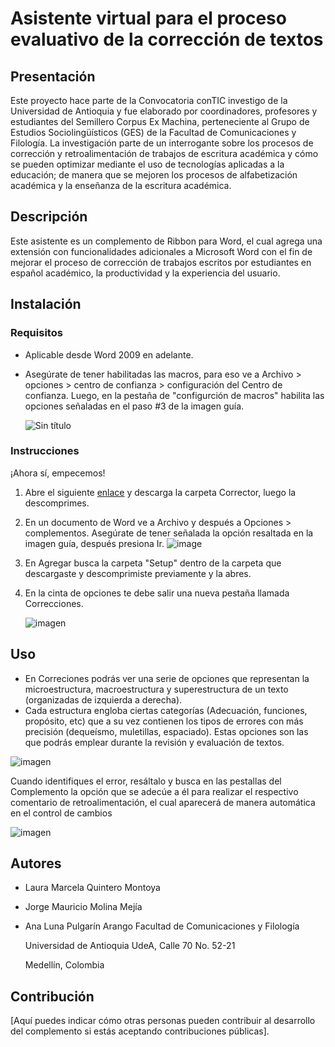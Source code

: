 # Asistente virtual para el proceso evaluativo de la corrección de textos

## Presentación
 Este proyecto hace parte de la Convocatoria conTIC investigo de la Universidad de Antioquia y fue elaborado por coordinadores, profesores y estudiantes del Semillero Corpus Ex Machina, perteneciente al Grupo de Estudios Sociolingüísticos (GES) de la Facultad de Comunicaciones y Filología. La investigación parte de un interrogante sobre los procesos de corrección y retroalimentación de trabajos de escritura académica y cómo se pueden optimizar mediante el uso de tecnologías aplicadas a la educación; de manera que se mejoren los procesos de alfabetización académica y la enseñanza de la escritura académica. 
 
## Descripción
Este asistente es un complemento de Ribbon para Word, el cual agrega una extensión con funcionalidades adicionales a Microsoft Word con el fin de mejorar el proceso de corrección de trabajos escritos por estudiantes en español académico, la productividad y la experiencia del usuario. 

## Instalación
### Requisitos 
 - Aplicable desde Word 2009 en adelante.
 - Asegúrate de tener habilitadas las macros, para eso ve a Archivo > opciones > centro de confianza > configuración del Centro de confianza. Luego, en la pestaña de "configurción de macros" habilita las opciones señaladas en el paso #3 de la imagen guía.
   
   ![Sin título](https://github.com/AnaLunaa/AsistenteVirtual/assets/142351584/9197bfdc-24a4-4d70-acf9-4026a10df5c2)

   
### Instrucciones
 ¡Ahora sí, empecemos!
 1. Abre el siguiente [enlace](https://udeaeduco-my.sharepoint.com/:u:/g/personal/lmarcela_quintero_udea_edu_co/EeEx5pg9KsFJls3kUwMY_vUB9PdAHUvV3FA1cXOVOz2S0Q?e=oGGXD2) y descarga la carpeta Corrector, luego la descomprimes.
 2. En un documento de Word ve a Archivo y después a Opciones > complementos. Asegúrate de tener señalada la opción resaltada en la imagen guía, después presiona Ir.
  ![image](https://github.com/AnaLunaa/AsistenteVirtual/assets/142351584/bedc4893-7d62-4d10-88c9-ea12d95b06df)
 3. En Agregar busca la carpeta "Setup" dentro de la carpeta que descargaste y descomprimiste previamente y la abres.
 4. En la cinta de opciones te debe salir una nueva pestaña llamada Correcciones.

    ![imagen](https://github.com/AnaLunaa/AsistenteVirtual/assets/142351584/7cc689c9-23c3-4223-be7d-4f5e0f8bce42)

## Uso
-  En Correciones podrás ver una serie de opciones que representan la microestructura, macroestructura y superestructura de un texto (organizadas de izquierda a derecha).
-  Cada estructura engloba ciertas categorías (Adecuación, funciones, propósito, etc) que a su vez contienen los tipos de errores  con más precisión (dequeísmo, muletillas, espaciado). Estas opciones son las que podrás emplear durante la revisión y evaluación de textos. 
 

 ![imagen](https://github.com/AnaLunaa/AsistenteVirtual/assets/142351584/e63d4860-1f74-4bc8-9d71-2c84fdb281e5)

Cuando identifiques el error, resáltalo y busca en las pestallas del Complemento la opción que se adecúe a él para realizar el respectivo comentario de retroalimentación, el cual aparecerá de manera automática en el control de cambios 

![imagen](https://github.com/AnaLunaa/AsistenteVirtual/assets/142351584/69abe6c6-2c8f-4001-b00a-ba3aef7e60d0)



## Autores
-  Laura Marcela Quintero Montoya
-  Jorge Mauricio Molina Mejía
- Ana Luna Pulgarín Arango
  Facultad de Comunicaciones y Filología
  
   Universidad de Antioquia UdeA, Calle 70 No. 52-21
  
   Medellín, Colombia 


## Contribución
[Aquí puedes indicar cómo otras personas pueden contribuir al desarrollo del complemento si estás aceptando contribuciones públicas].


